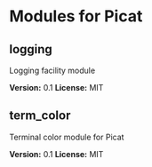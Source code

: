 # Modules for Picat

## logging

Logging facility module

**Version:** 0.1
**License:** MIT



## term_color

Terminal color module for Picat

**Version:** 0.1
**License:** MIT


